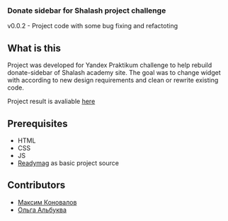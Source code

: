 
### Donate sidebar for Shalash project challenge

v0.0.2 - Project code with some bug fixing and refactoting

## What is this

Project was developed for Yandex Praktikum challenge to help rebuild donate-sidebar of Shalash academy site. The goal was to change widget with according to new design requirements and clean or rewrite existing code. 

Project result is avaliable [here](https://readymag.com/sergeynugaev/2258285/)

## Prerequisites

* HTML
* CSS
* JS
* [Readymag](https://readymag.com/) as basic project source

## Contributors

* [Максим Коновалов](https://github.com/Konovaly4/)
* [Ольга Альбуква](https://github.com/oalbukova)

